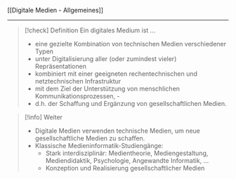 [[Digitale Medien - Allgemeines]]

---

> [!check] Definition
> Ein digitales Medium ist $\dots$
>
> -   eine gezielte Kombination von technischen Medien verschiedener Typen
> -   unter Digitalisierung aller (oder zumindest vieler) Repräsentationen
> -   kombiniert mit einer geeigneten rechentechnischen und netztechnischen Infrastruktur
> -   mit dem Ziel der Unterstützung von menschlichen Kommunikationsprozessen, -
> -   d.h. der Schaffung und Ergänzung von gesellschaftlichen Medien.

> [!info] Weiter
>
> -   Digitale Medien verwenden technische Medien, um neue gesellschaftliche Medien zu schaffen.
> -   Klassische Medieninformatik-Studiengänge:
>     -   Stark interdisziplinär: Medientheorie, Mediengestaltung, Mediendidaktik, Psychologie, Angewandte Informatik, $\dots$
>     -   Konzeption und Realisierung gesellschaftlicher Medien
